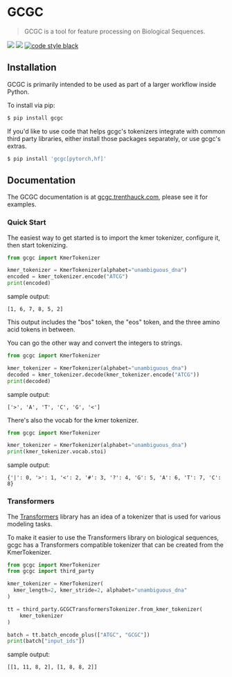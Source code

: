 # GCGC

> GCGC is a tool for feature processing on Biological Sequences.

[![](https://github.com/tshauck/gcgc/workflows/Run%20Tests%20and%20Lint/badge.svg)](https://github.com/tshauck/gcgc/actions?query=workflow%3A%22Run+Tests+and+Lint%22)
[![](https://img.shields.io/pypi/v/gcgc.svg)](https://pypi.python.org/pypi/gcgc)
[![code style black](https://img.shields.io/badge/code%20style-black-000000.svg)](https://github.com/psf/black)

## Installation

GCGC is primarily intended to be used as part of a larger workflow inside
Python.

To install via pip:

```sh
$ pip install gcgc
```

If you'd like to use code that helps gcgc's tokenizers integrate with common
third party libraries, either install those packages separately, or use gcgc's
extras.

```sh
$ pip install 'gcgc[pytorch,hf]'
```

## Documentation

The GCGC documentation is at [gcgc.trenthauck.com](http://gcgc.trenthauck.com),
please see it for examples.

### Quick Start

The easiest way to get started is to import the kmer tokenizer, configure it,
then start tokenizing.

```python
from gcgc import KmerTokenizer

kmer_tokenizer = KmerTokenizer(alphabet="unambiguous_dna")
encoded = kmer_tokenizer.encode("ATCG")
print(encoded)
```

sample output:

```
[1, 6, 7, 8, 5, 2]
```

This output includes the "bos" token, the "eos" token, and the three amino acid
tokens in between.

You can go the other way and convert the integers to strings.

```python
from gcgc import KmerTokenizer

kmer_tokenizer = KmerTokenizer(alphabet="unambiguous_dna")
decoded = kmer_tokenizer.decode(kmer_tokenizer.encode("ATCG"))
print(decoded)
```

sample output:

```
['>', 'A', 'T', 'C', 'G', '<']
```

There's also the vocab for the kmer tokenizer.

```python
from gcgc import KmerTokenizer

kmer_tokenizer = KmerTokenizer(alphabet="unambiguous_dna")
print(kmer_tokenizer.vocab.stoi)
```

sample output:

```
{'|': 0, '>': 1, '<': 2, '#': 3, '?': 4, 'G': 5, 'A': 6, 'T': 7, 'C': 8}
```

### Transformers

The [Transformers](https://huggingface.co/transformers/) library has an
idea of a tokenizer that is used for various modeling tasks.

To make it easier to use the Transformers library on biological sequences, gcgc
has a Transformers compatible tokenizer that can be created from the
KmerTokenizer.

```python
from gcgc import KmerTokenizer
from gcgc import third_party

kmer_tokenizer = KmerTokenizer(
  kmer_length=2, kmer_stride=2, alphabet="unambiguous_dna"
)

tt = third_party.GCGCTransformersTokenizer.from_kmer_tokenizer(
    kmer_tokenizer
)

batch = tt.batch_encode_plus(["ATGC", "GCGC"])
print(batch["input_ids"])
```

sample output:

```
[[1, 11, 8, 2], [1, 8, 8, 2]]
```

